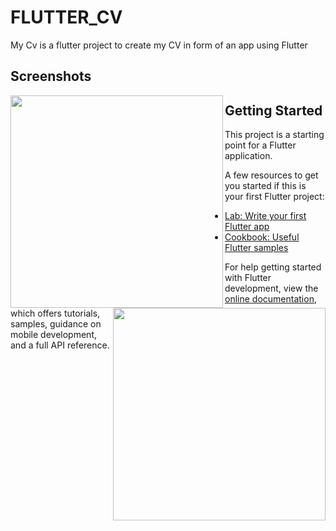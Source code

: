 # FLUTTER_CV

My Cv is a flutter project to create my CV in  form of an app using Flutter

## Screenshots

<img align="left" width="340"  src="https://lh3.googleusercontent.com/_ZC3ql_di0HJKJnaY_59YImwmdvBmSC8DBXsyPH2nJlaOLWC72EJUZlZnfgygcyOx9A=w2400">

<img align="right" width="340" src="https://lh5.googleusercontent.com/D9irTu2NqylEKezko5y3HhL_5SfjVx_LQh25FE372IFavGoPw7HAGUn5Q742LcCehgA=w2400">


## Getting Started

This project is a starting point for a Flutter application.

A few resources to get you started if this is your first Flutter project:

- [Lab: Write your first Flutter app](https://docs.flutter.dev/get-started/codelab)
- [Cookbook: Useful Flutter samples](https://docs.flutter.dev/cookbook)

For help getting started with Flutter development, view the
[online documentation](https://docs.flutter.dev/), which offers tutorials,
samples, guidance on mobile development, and a full API reference.
